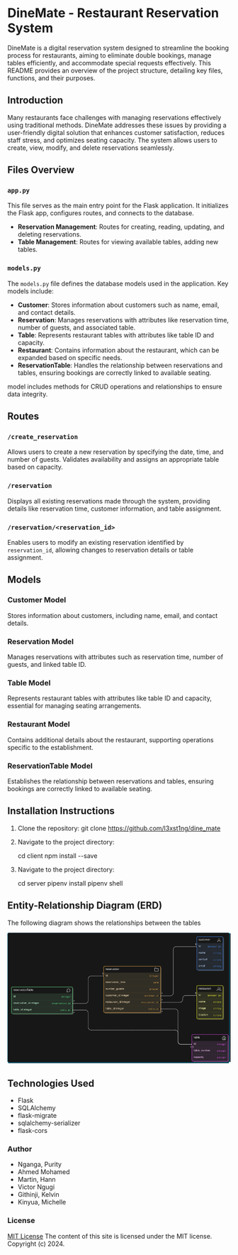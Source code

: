 # DineMate - Restaurant Reservation System

DineMate is a digital reservation system designed to streamline the booking process for restaurants, aiming to eliminate double bookings, manage tables efficiently, and accommodate special requests effectively. This README provides an overview of the project structure, detailing key files, functions, and their purposes.

## Introduction

Many restaurants face challenges with managing reservations effectively using traditional methods. DineMate addresses these issues by providing a user-friendly digital solution that enhances customer satisfaction, reduces staff stress, and optimizes seating capacity. The system allows users to create, view, modify, and delete reservations seamlessly.

## Files Overview

### `app.py`

This file serves as the main entry point for the Flask application. It initializes the Flask app, configures routes, and connects to the database.
- **Reservation Management**: Routes for creating, reading, updating, and deleting reservations.
- **Table Management**: Routes for viewing available tables, adding new tables.


### `models.py`

The `models.py` file defines the database models used in the application. Key models include:

- **Customer**: Stores information about customers such as name, email, and contact details.
- **Reservation**: Manages reservations with attributes like reservation time, number of guests, and associated table.
- **Table**: Represents restaurant tables with attributes like table ID and capacity.
- **Restaurant**: Contains information about the restaurant, which can be expanded based on specific needs.
- **ReservationTable**: Handles the relationship between reservations and tables, ensuring bookings are correctly linked to available seating.

model includes methods for CRUD operations and relationships to ensure data integrity.




## Routes

### `/create_reservation`

Allows users to create a new reservation by specifying the date, time, and number of guests. Validates availability and assigns an appropriate table based on capacity.

### `/reservation`

Displays all existing reservations made through the system, providing details like reservation time, customer information, and table assignment.

### `/reservation/<reservation_id>`

Enables users to modify an existing reservation identified by `reservation_id`, allowing changes to reservation details or table assignment.


## Models

### Customer Model

Stores information about customers, including name, email, and contact details.

### Reservation Model

Manages reservations with attributes such as reservation time, number of guests, and linked table ID.

### Table Model

Represents restaurant tables with attributes like table ID and capacity, essential for managing seating arrangements.

### Restaurant Model

Contains additional details about the restaurant, supporting operations specific to the establishment.

### ReservationTable Model

Establishes the relationship between reservations and tables, ensuring bookings are correctly linked to available seating.

## Installation Instructions
1. Clone the repository:
    git clone https://github.com/l3xst1ng/dine_mate

2. Navigate to the project directory:
    
    cd client
    npm install --save

3. Navigate to the project directory:
    
    cd server
    pipenv install
    pipenv shell

## Entity-Relationship Diagram (ERD)

The following diagram shows the relationships between the tables

![ERD](/Screenshot%20from%202024-07-09%2018-40-56.png)


## Technologies Used
- Flask
- SQLAlchemy
- flask-migrate 
- sqlalchemy-serializer
- flask-cors

### Author
- Nganga, Purity
- Ahmed Mohamed
- Martin, Hann
- Victor Ngugi
- Githinji, Kelvin
- Kinyua, Michelle


### License
[MIT License](LICENSE)
The content of this site is licensed under the MIT license.
Copyright (c) 2024.
